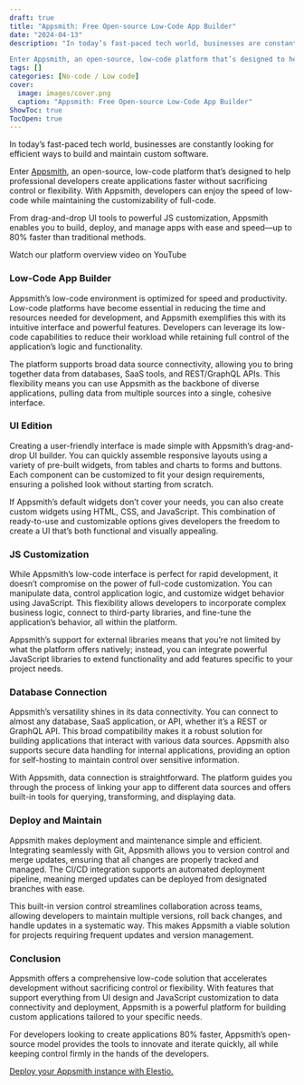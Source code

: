 ```yaml
---
draft: true
title: "Appsmith: Free Open-source Low-Code App Builder"
date: "2024-04-13"
description: "In today’s fast-paced tech world, businesses are constantly looking for efficient ways to build and maintain custom software.

Enter Appsmith, an open-source, low-code platform that’s designed to help professional developers create applications faster without sacrificing control or flexibility. With Appsmith, developers can enjoy the speed of low-code while"
tags: []
categories: [No-code / Low code]
cover:
  image: images/cover.png
  caption: "Appsmith: Free Open-source Low-Code App Builder"
ShowToc: true
TocOpen: true
---
```



In today’s fast\-paced tech world, businesses are constantly looking for efficient ways to build and maintain custom software. 

Enter [Appsmith](https://elest.io/open-source/appsmith?ref=blog.elest.io), an open\-source, low\-code platform that’s designed to help professional developers create applications faster without sacrificing control or flexibility. With Appsmith, developers can enjoy the speed of low\-code while maintaining the customizability of full\-code. 

From drag\-and\-drop UI tools to powerful JS customization, Appsmith enables you to build, deploy, and manage apps with ease and speed—up to 80% faster than traditional methods.



Watch our platform overview video on YouTube



### Low\-Code App Builder

Appsmith’s low\-code environment is optimized for speed and productivity. Low\-code platforms have become essential in reducing the time and resources needed for development, and Appsmith exemplifies this with its intuitive interface and powerful features. Developers can leverage its low\-code capabilities to reduce their workload while retaining full control of the application’s logic and functionality.

The platform supports broad data source connectivity, allowing you to bring together data from databases, SaaS tools, and REST/GraphQL APIs. This flexibility means you can use Appsmith as the backbone of diverse applications, pulling data from multiple sources into a single, cohesive interface.

### UI Edition

Creating a user\-friendly interface is made simple with Appsmith’s drag\-and\-drop UI builder. You can quickly assemble responsive layouts using a variety of pre\-built widgets, from tables and charts to forms and buttons. Each component can be customized to fit your design requirements, ensuring a polished look without starting from scratch.

If Appsmith’s default widgets don’t cover your needs, you can also create custom widgets using HTML, CSS, and JavaScript. This combination of ready\-to\-use and customizable options gives developers the freedom to create a UI that’s both functional and visually appealing.

### JS Customization

While Appsmith’s low\-code interface is perfect for rapid development, it doesn’t compromise on the power of full\-code customization. You can manipulate data, control application logic, and customize widget behavior using JavaScript. This flexibility allows developers to incorporate complex business logic, connect to third\-party libraries, and fine\-tune the application’s behavior, all within the platform.

Appsmith’s support for external libraries means that you’re not limited by what the platform offers natively; instead, you can integrate powerful JavaScript libraries to extend functionality and add features specific to your project needs.

### Database Connection

Appsmith’s versatility shines in its data connectivity. You can connect to almost any database, SaaS application, or API, whether it’s a REST or GraphQL API. This broad compatibility makes it a robust solution for building applications that interact with various data sources. Appsmith also supports secure data handling for internal applications, providing an option for self\-hosting to maintain control over sensitive information.

With Appsmith, data connection is straightforward. The platform guides you through the process of linking your app to different data sources and offers built\-in tools for querying, transforming, and displaying data.

### Deploy and Maintain

Appsmith makes deployment and maintenance simple and efficient. Integrating seamlessly with Git, Appsmith allows you to version control and merge updates, ensuring that all changes are properly tracked and managed. The CI/CD integration supports an automated deployment pipeline, meaning merged updates can be deployed from designated branches with ease.

This built\-in version control streamlines collaboration across teams, allowing developers to maintain multiple versions, roll back changes, and handle updates in a systematic way. This makes Appsmith a viable solution for projects requiring frequent updates and version management.

### Conclusion

Appsmith offers a comprehensive low\-code solution that accelerates development without sacrificing control or flexibility. With features that support everything from UI design and JavaScript customization to data connectivity and deployment, Appsmith is a powerful platform for building custom applications tailored to your specific needs. 

For developers looking to create applications 80% faster, Appsmith’s open\-source model provides the tools to innovate and iterate quickly, all while keeping control firmly in the hands of the developers.

[Deploy your Appsmith instance with Elestio.](https://elest.io/open-source/appsmith?ref=blog.elest.io)



